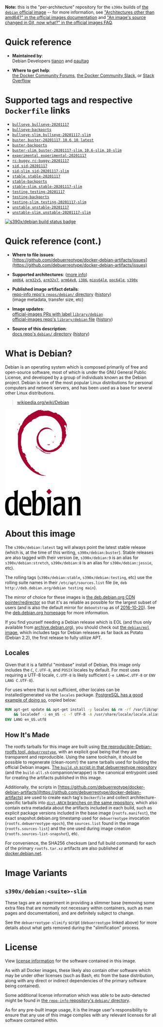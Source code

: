 <!--

********************************************************************************

WARNING:

    DO NOT EDIT "debian/README.md"

    IT IS AUTO-GENERATED

    (from the other files in "debian/" combined with a set of templates)

********************************************************************************

-->

**Note:** this is the "per-architecture" repository for the `s390x` builds of [the `debian` official image](https://hub.docker.com/_/debian) -- for more information, see ["Architectures other than amd64?" in the official images documentation](https://github.com/docker-library/official-images#architectures-other-than-amd64) and ["An image's source changed in Git, now what?" in the official images FAQ](https://github.com/docker-library/faq#an-images-source-changed-in-git-now-what).

# Quick reference

-	**Maintained by**:  
	Debian Developers [tianon](https://qa.debian.org/developer.php?login=tianon) and [paultag](https://qa.debian.org/developer.php?login=paultag)

-	**Where to get help**:  
	[the Docker Community Forums](https://forums.docker.com/), [the Docker Community Slack](https://dockr.ly/slack), or [Stack Overflow](https://stackoverflow.com/search?tab=newest&q=docker)

# Supported tags and respective `Dockerfile` links

-	[`bullseye`, `bullseye-20201117`](https://github.com/debuerreotype/docker-debian-artifacts/blob/cd0eb6b8e73b85e2054b74b4ae9800432e9bb22f/bullseye/Dockerfile)
-	[`bullseye-backports`](https://github.com/debuerreotype/docker-debian-artifacts/blob/cd0eb6b8e73b85e2054b74b4ae9800432e9bb22f/bullseye/backports/Dockerfile)
-	[`bullseye-slim`, `bullseye-20201117-slim`](https://github.com/debuerreotype/docker-debian-artifacts/blob/cd0eb6b8e73b85e2054b74b4ae9800432e9bb22f/bullseye/slim/Dockerfile)
-	[`buster`, `buster-20201117`, `10.6`, `10`, `latest`](https://github.com/debuerreotype/docker-debian-artifacts/blob/cd0eb6b8e73b85e2054b74b4ae9800432e9bb22f/buster/Dockerfile)
-	[`buster-backports`](https://github.com/debuerreotype/docker-debian-artifacts/blob/cd0eb6b8e73b85e2054b74b4ae9800432e9bb22f/buster/backports/Dockerfile)
-	[`buster-slim`, `buster-20201117-slim`, `10.6-slim`, `10-slim`](https://github.com/debuerreotype/docker-debian-artifacts/blob/cd0eb6b8e73b85e2054b74b4ae9800432e9bb22f/buster/slim/Dockerfile)
-	[`experimental`, `experimental-20201117`](https://github.com/debuerreotype/docker-debian-artifacts/blob/cd0eb6b8e73b85e2054b74b4ae9800432e9bb22f/experimental/Dockerfile)
-	[`rc-buggy`, `rc-buggy-20201117`](https://github.com/debuerreotype/docker-debian-artifacts/blob/cd0eb6b8e73b85e2054b74b4ae9800432e9bb22f/rc-buggy/Dockerfile)
-	[`sid`, `sid-20201117`](https://github.com/debuerreotype/docker-debian-artifacts/blob/cd0eb6b8e73b85e2054b74b4ae9800432e9bb22f/sid/Dockerfile)
-	[`sid-slim`, `sid-20201117-slim`](https://github.com/debuerreotype/docker-debian-artifacts/blob/cd0eb6b8e73b85e2054b74b4ae9800432e9bb22f/sid/slim/Dockerfile)
-	[`stable`, `stable-20201117`](https://github.com/debuerreotype/docker-debian-artifacts/blob/cd0eb6b8e73b85e2054b74b4ae9800432e9bb22f/stable/Dockerfile)
-	[`stable-backports`](https://github.com/debuerreotype/docker-debian-artifacts/blob/cd0eb6b8e73b85e2054b74b4ae9800432e9bb22f/stable/backports/Dockerfile)
-	[`stable-slim`, `stable-20201117-slim`](https://github.com/debuerreotype/docker-debian-artifacts/blob/cd0eb6b8e73b85e2054b74b4ae9800432e9bb22f/stable/slim/Dockerfile)
-	[`testing`, `testing-20201117`](https://github.com/debuerreotype/docker-debian-artifacts/blob/cd0eb6b8e73b85e2054b74b4ae9800432e9bb22f/testing/Dockerfile)
-	[`testing-backports`](https://github.com/debuerreotype/docker-debian-artifacts/blob/cd0eb6b8e73b85e2054b74b4ae9800432e9bb22f/testing/backports/Dockerfile)
-	[`testing-slim`, `testing-20201117-slim`](https://github.com/debuerreotype/docker-debian-artifacts/blob/cd0eb6b8e73b85e2054b74b4ae9800432e9bb22f/testing/slim/Dockerfile)
-	[`unstable`, `unstable-20201117`](https://github.com/debuerreotype/docker-debian-artifacts/blob/cd0eb6b8e73b85e2054b74b4ae9800432e9bb22f/unstable/Dockerfile)
-	[`unstable-slim`, `unstable-20201117-slim`](https://github.com/debuerreotype/docker-debian-artifacts/blob/cd0eb6b8e73b85e2054b74b4ae9800432e9bb22f/unstable/slim/Dockerfile)

[![s390x/debian build status badge](https://img.shields.io/jenkins/s/https/doi-janky.infosiftr.net/job/multiarch/job/s390x/job/debian.svg?label=s390x/debian%20%20build%20job)](https://doi-janky.infosiftr.net/job/multiarch/job/s390x/job/debian/)

# Quick reference (cont.)

-	**Where to file issues**:  
	[https://github.com/debuerreotype/docker-debian-artifacts/issues](https://github.com/debuerreotype/docker-debian-artifacts/issues)

-	**Supported architectures**: ([more info](https://github.com/docker-library/official-images#architectures-other-than-amd64))  
	[`amd64`](https://hub.docker.com/r/amd64/debian/), [`arm32v5`](https://hub.docker.com/r/arm32v5/debian/), [`arm32v7`](https://hub.docker.com/r/arm32v7/debian/), [`arm64v8`](https://hub.docker.com/r/arm64v8/debian/), [`i386`](https://hub.docker.com/r/i386/debian/), [`mips64le`](https://hub.docker.com/r/mips64le/debian/), [`ppc64le`](https://hub.docker.com/r/ppc64le/debian/), [`s390x`](https://hub.docker.com/r/s390x/debian/)

-	**Published image artifact details**:  
	[repo-info repo's `repos/debian/` directory](https://github.com/docker-library/repo-info/blob/master/repos/debian) ([history](https://github.com/docker-library/repo-info/commits/master/repos/debian))  
	(image metadata, transfer size, etc)

-	**Image updates**:  
	[official-images PRs with label `library/debian`](https://github.com/docker-library/official-images/pulls?q=label%3Alibrary%2Fdebian)  
	[official-images repo's `library/debian` file](https://github.com/docker-library/official-images/blob/master/library/debian) ([history](https://github.com/docker-library/official-images/commits/master/library/debian))

-	**Source of this description**:  
	[docs repo's `debian/` directory](https://github.com/docker-library/docs/tree/master/debian) ([history](https://github.com/docker-library/docs/commits/master/debian))

# What is Debian?

Debian is an operating system which is composed primarily of free and open-source software, most of which is under the GNU General Public License, and developed by a group of individuals known as the Debian project. Debian is one of the most popular Linux distributions for personal computers and network servers, and has been used as a base for several other Linux distributions.

> [wikipedia.org/wiki/Debian](https://en.wikipedia.org/wiki/Debian)

![logo](https://raw.githubusercontent.com/docker-library/docs/b449be7df57e9ed9086bb5821bfb5d6cdc5d67a4/debian/logo.png)

# About this image

The `s390x/debian:latest` tag will always point the latest stable release (which is, at the time of this writing, `s390x/debian:buster`). Stable releases are also tagged with their version (ie, `s390x/debian:9` is an alias for `s390x/debian:stretch`, `s390x/debian:8` is an alias for `s390x/debian:jessie`, etc).

The rolling tags (`s390x/debian:stable`, `s390x/debian:testing`, etc) use the rolling suite names in their `/etc/apt/sources.list` file (ie, `deb http://deb.debian.org/debian testing main`).

The mirror of choice for these images is [the deb.debian.org CDN pointer/redirector](https://deb.debian.org) so that it's as reliable as possible for the largest subset of users (and is also the default mirror for `debootstrap` as of [2016-10-20](https://anonscm.debian.org/cgit/d-i/debootstrap.git/commit/?id=9e8bc60ad1ccf3a25ce7890526b70059f3e770de)). See the [deb.debian.org homepage](https://deb.debian.org) for more information.

If you find yourself needing a Debian release which is EOL (and thus only available from [archive.debian.org](http://archive.debian.org)), you should check out [the `debian/eol` image](https://hub.docker.com/r/debian/eol/), which includes tags for Debian releases as far back as Potato (Debian 2.2), the first release to fully utilize APT.

## Locales

Given that it is a faithful "minbase" install of Debian, this image only includes the `C`, `C.UTF-8`, and `POSIX` locales by default. For most uses requiring a UTF-8 locale, `C.UTF-8` is likely sufficient (`-e LANG=C.UTF-8` or `ENV LANG C.UTF-8`).

For uses where that is not sufficient, other locales can be installed/generated via the `locales` package. [PostgreSQL has a good example of doing so](https://github.com/docker-library/postgres/blob/69bc540ecfffecce72d49fa7e4a46680350037f9/9.6/Dockerfile#L21-L24), copied below:

```dockerfile
RUN apt-get update && apt-get install -y locales && rm -rf /var/lib/apt/lists/* \
	&& localedef -i en_US -c -f UTF-8 -A /usr/share/locale/locale.alias en_US.UTF-8
ENV LANG en_US.utf8
```

## How It's Made

The rootfs tarballs for this image are built using [the reproducible-Debian-rootfs tool, `debuerreotype`](https://github.com/debuerreotype/debuerreotype), with an explicit goal being that they are transparent and reproducible. Using the same toolchain, it should be possible to regenerate (clean-room!) the same tarballs used for building the official Debian images. [The `build.sh` script in that debuerreotype repository](https://github.com/debuerreotype/debuerreotype/blob/master/build.sh) (and the `build-all.sh` companion/wrapper) is the canonical entrypoint used for creating the artifacts published in this image.

Additionally, the scripts in [https://github.com/debuerreotype/docker-debian-artifacts](https://github.com/debuerreotype/docker-debian-artifacts) are used to create each tag's `Dockerfile` and collect architecture-specific tarballs into [`dist-ARCH` branches on the same repository](https://github.com/debuerreotype/docker-debian-artifacts/branches), which also contain extra metadata about the artifacts included in each build, such as explicit package versions included in the base image (`rootfs.manifest`), the exact snapshot.debian.org timestamp used for `debuerreotype` invocation (`rootfs.debuerreotype-epoch`), the `sources.list` found in the image (`rootfs.sources-list`) and the one used during image creation (`rootfs.sources-list-snapshot`), etc.

For convenience, the SHA256 checksum (and full build command) for each of the primary `rootfs.tar.xz` artifacts are also published at [docker.debian.net](https://docker.debian.net/).

# Image Variants

## `s390x/debian:<suite>-slim`

These tags are an experiment in providing a slimmer base (removing some extra files that are normally not necessary within containers, such as man pages and documentation), and are definitely subject to change.

See the `debuerreotype-slimify` script (`debuerreotype` linked above) for more details about what gets removed during the "slimification" process.

# License

View [license information](https://www.debian.org/social_contract#guidelines) for the software contained in this image.

As with all Docker images, these likely also contain other software which may be under other licenses (such as Bash, etc from the base distribution, along with any direct or indirect dependencies of the primary software being contained).

Some additional license information which was able to be auto-detected might be found in [the `repo-info` repository's `debian/` directory](https://github.com/docker-library/repo-info/tree/master/repos/debian).

As for any pre-built image usage, it is the image user's responsibility to ensure that any use of this image complies with any relevant licenses for all software contained within.
